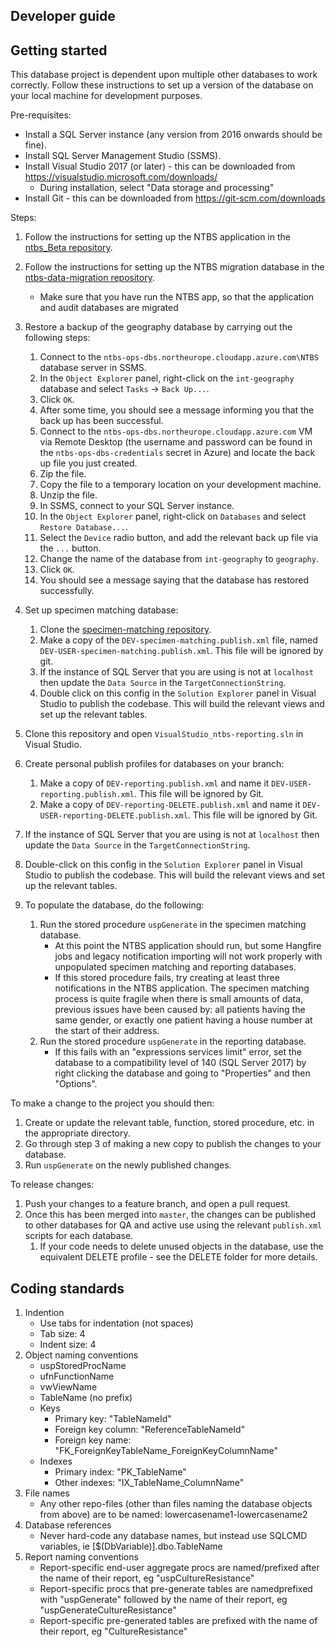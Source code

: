 ## Developer guide

## Getting started

This database project is dependent upon multiple other databases to work correctly. Follow these instructions to set up a version of the database on your local machine for development purposes.

Pre-requisites:

- Install a SQL Server instance (any version from 2016 onwards should be fine).
- Install SQL Server Management Studio (SSMS).
- Install Visual Studio 2017 (or later) - this can be downloaded from https://visualstudio.microsoft.com/downloads/
    - During installation, select "Data storage and processing"
- Install Git - this can be downloaded from https://git-scm.com/downloads

Steps:

1. Follow the instructions for setting up the NTBS application in the [ntbs_Beta repository](https://github.com/publichealthengland/ntbs_Beta/blob/master/ntbs-service/README.md).

1. Follow the instructions for setting up the NTBS migration database in the [ntbs-data-migration repository](https://github.com/publichealthengland/ntbs-data-migration/blob/master/README.md).
    - Make sure that you have run the NTBS app, so that the application and audit databases are migrated
1. Restore a backup of the geography database by carrying out the following steps:
    1. Connect to the `ntbs-ops-dbs.northeurope.cloudapp.azure.com\NTBS` database server in SSMS.
    1. In the `Object Explorer` panel, right-click on the `int-geography` database and select `Tasks` -> `Back Up...`.
    1. Click `OK`.
    1. After some time, you should see a message informing you that the back up has been successful.
    1. Connect to the `ntbs-ops-dbs.northeurope.cloudapp.azure.com` VM via Remote Desktop (the username and password can be found in the `ntbs-ops-dbs-credentials` secret in Azure) and locate the back up file you just created.
    1. Zip the file.
    1. Copy the file to a temporary location on your development machine.
    1. Unzip the file.
    1. In SSMS, connect to your SQL Server instance.
    1. In the `Object Explorer` panel, right-click on `Databases` and select `Restore Database...`.
    1. Select the `Device` radio button, and add the relevant back up file via the `...` button.
    1. Change the name of the database from `int-geography` to `geography`.
    1. Click `OK`.
    1. You should see a message saying that the database has restored successfully.
1. Set up specimen matching database:
    1. Clone the [specimen-matching repository](https://github.com/publichealthengland/ntbs-specimen-matching).
    1. Make a copy of the `DEV-specimen-matching.publish.xml` file, named `DEV-USER-specimen-matching.publish.xml`. This file will be ignored by git.
    1. If the instance of SQL Server that you are using is not at `localhost` then update the `Data Source` in the `TargetConnectionString`.
    1. Double click on this config in the `Solution Explorer` panel in Visual Studio to publish the codebase. This will build the relevant views and set up the relevant tables.
1. Clone this repository and open `VisualStudio_ntbs-reporting.sln` in Visual Studio.
1. Create personal publish profiles for databases on your branch:
    1. Make a copy of `DEV-reporting.publish.xml` and name it `DEV-USER-reporting.publish.xml`. This file will be ignored by Git.
    1. Make a copy of `DEV-reporting-DELETE.publish.xml` and name it `DEV-USER-reporting-DELETE.publish.xml`. This file will be ignored by Git.
1. If the instance of SQL Server that you are using is not at `localhost` then update the `Data Source` in the `TargetConnectionString`.
1. Double-click on this config in the `Solution Explorer` panel in Visual Studio to publish the codebase. This will build the relevant views and set up the relevant tables.
1. To populate the database, do the following:
    1. Run the stored procedure `uspGenerate` in the specimen matching database.
        - At this point the NTBS application should run, but some Hangfire jobs and legacy notification importing will not work properly with unpopulated specimen matching and reporting databases.
        - If this stored procedure fails, try creating at least three notifications in the NTBS application. The specimen matching process is quite fragile when there is small amounts of data, previous issues have been caused by: all patients having the same gender, or exactly one patient having a house number at the start of their address.
    1. Run the stored procedure `uspGenerate` in the reporting database.
        - If this fails with an "expressions services limit" error, set the database to a compatibility level of 140 (SQL Server 2017) by right clicking the database and going to "Properties" and then "Options".

To make a change to the project you should then:

1. Create or update the relevant table, function, stored procedure, etc. in the appropriate directory.
2. Go through step 3 of making a new copy to publish the changes to your database.
3. Run `uspGenerate` on the newly published changes.

To release changes:

1. Push your changes to a feature branch, and open a pull request.
2. Once this has been merged into `master`, the changes can be published to other databases for QA and active use using the relevant `publish.xml` scripts for each database.
    1. If your code needs to delete unused objects in the database, use the equivalent DELETE profile - see the DELETE folder for more details.

## Coding standards

1. Indention
	- Use tabs for indentation (not spaces)
	- Tab size: 4
	- Indent size: 4
2. Object naming conventions
	- uspStoredProcName
	- ufnFunctionName
	- vwViewName
	- TableName (no prefix)
	- Keys
		- Primary key: "TableNameId"
		- Foreign key column: "ReferenceTableNameId"
		- Foreign key name: "FK_ForeignKeyTableName_ForeignKeyColumnName"
	- Indexes
		- Primary index: "PK_TableName"
		- Other indexes: "IX_TableName_ColumnName"
3. File names
	- Any other repo-files (other than files naming the database objects from above) are to be named: lowercasename1-lowercasename2
4. Database references
	- Never hard-code any database names, but instead use SQLCMD variables, ie [$(DbVariable)].dbo.TableName
3. Report naming conventions
    - Report-specific end-user aggregate procs are named/prefixed after the name of their report, eg "uspCultureResistance"
    - Report-specific procs that pre-generate tables are namedprefixed with "uspGenerate" followed by the name of their report, eg "uspGenerateCultureResistance"
    - Report-specific pre-generated tables are prefixed with the name of their report, eg "CultureResistance"
